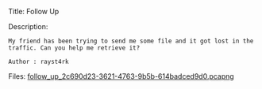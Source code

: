 Title: Follow Up

Description:
```
My friend has been trying to send me some file and it got lost in the traffic. Can you help me retrieve it?

Author : rayst4rk
```

Files: [follow_up_2c690d23-3621-4763-9b5b-614badced9d0.pcapng](https://github.com/Coder-Here/ShaktiCTF/blob/main/Forensics/Follow%20Up/follow_up_2c690d23-3621-4763-9b5b-614badced9d0.pcapng)
